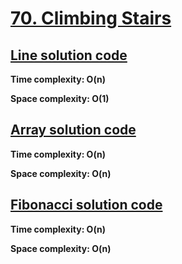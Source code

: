 # [70. Climbing Stairs](https://leetcode.com/problems/climbing-stairs/)

## [Line solution code](https://github.com/alexengrig/leetcode/blob/main/src/main/java/dev/alexengrig/leetcode/_70_climbing_stairs/LineSolution.java)

**Time complexity: O(n)**

**Space complexity: O(1)**

## [Array solution code](https://github.com/alexengrig/leetcode/blob/main/src/main/java/dev/alexengrig/leetcode/_70_climbing_stairs/ArraySolution.java)

**Time complexity: O(n)**

**Space complexity: O(n)**

## [Fibonacci solution code](https://github.com/alexengrig/leetcode/blob/main/src/main/java/dev/alexengrig/leetcode/_70_climbing_stairs/FibonacciSolution.java)

**Time complexity: O(n)**

**Space complexity: O(n)**
